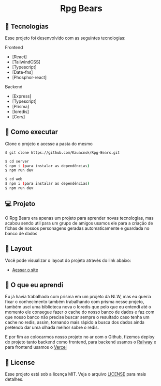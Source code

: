 <p align='center'> 
	<h1 align='center'>Rpg Bears</h1>
</p>

## 🧪 Tecnologias

Esse projeto foi desenvolvido com as seguintes tecnologias:

Frontend
- [React]
- [TailwindCSS]
- [Typescript]
- [Date-fns]
- [Phosphor-react]

Backend
- [Express]
- [Typescript]
- [Prisma]
- [Ioredis]
- [Cors]

## 🚀 Como executar

Clone o projeto e acesse a pasta do mesmo

```bash
$ git clone https://github.com/Kauacnok/Rpg-Bears.git

$ cd server 
$ npm i (para instalar as dependências)
$ npm run dev

$ cd web
$ npm i (para instalar as dependências)
$ npm run dev

```

## 💻 Projeto

O Rpg Bears era apenas um projeto para aprender novas tecnologias, mas acabou sendo util para um grupo de amigos usamos ele para a criação de fichas de nossos personagens geradas automaticamente e guardada no banco de dados

## 🔖 Layout

Você pode visualizar o layout do projeto através do link abaixo:

- [Aessar o site](https://rpg-bears.vercel.app/)

## 📖 O que eu aprendi

Eu já havia trabalhado com prisma em um projeto da NLW, mas eu queria fixar o conhecimento também trabalhando com prisma nesse projeto, também usei uma biblioteca nova o Ioredis que pelo que eu entendi até o momento ele consegue fazer o cache do nosso banco de dados e faz com que nosso banco não precise buscar sempre o resultado caso tenha um cache no redis, assim, tornando mais rápido a busca dos dados ainda pretendo dar uma olhada melhor sobre o redis.

E por fim ao colocarmos nosso projeto no ar com o Github, fizemos deploy do projeto tanto backend como frontend, para backend usamos o [Railway](https://railway.app/) e para frontend usamos o [Vercel](https://vercel.com/)

## 📝 License

Esse projeto está sob a licença MIT. Veja o arquivo [LICENSE](https://github.com/Kauacnok/Rpg-Bears/blob/main/license) para mais detalhes.
